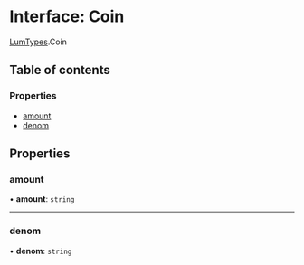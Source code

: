 # Interface: Coin

[LumTypes](../modules/LumTypes.md).Coin

## Table of contents

### Properties

- [amount](LumTypes.Coin.md#amount)
- [denom](LumTypes.Coin.md#denom)

## Properties

### amount

• **amount**: `string`

___

### denom

• **denom**: `string`
